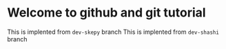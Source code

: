 # Welcome to github and git tutorial

This is implented from `dev-skepy` branch
This is implented from `dev-shashi` branch

